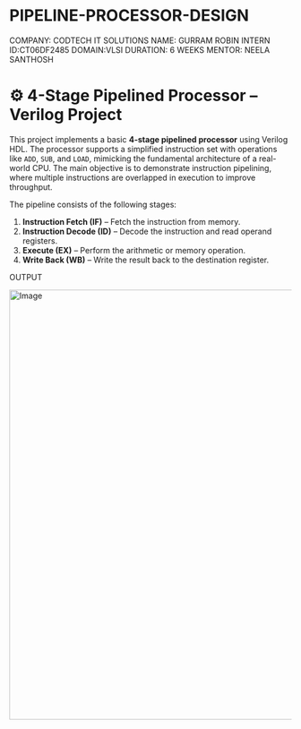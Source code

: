 # PIPELINE-PROCESSOR-DESIGN

COMPANY: CODTECH IT SOLUTIONS
NAME: GURRAM ROBIN
INTERN ID:CT06DF2485
DOMAIN:VLSI
DURATION: 6 WEEKS
MENTOR: NEELA SANTHOSH

# ⚙️ 4-Stage Pipelined Processor – Verilog Project

This project implements a basic **4-stage pipelined processor** using Verilog HDL. The processor supports a simplified instruction set with operations like `ADD`, `SUB`, and `LOAD`, mimicking the fundamental architecture of a real-world CPU. The main objective is to demonstrate instruction pipelining, where multiple instructions are overlapped in execution to improve throughput.

The pipeline consists of the following stages:
1. **Instruction Fetch (IF)** – Fetch the instruction from memory.
2. **Instruction Decode (ID)** – Decode the instruction and read operand registers.
3. **Execute (EX)** – Perform the arithmetic or memory operation.
4. **Write Back (WB)** – Write the result back to the destination register.

OUTPUT

<img width="1366" height="768" alt="Image" src="https://github.com/user-attachments/assets/90bf7383-a7d0-41c4-8060-d8aefaf67389" />

